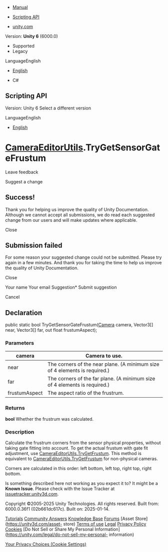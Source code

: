 [ ]()

  * [Manual](../Manual/index.html)
  * [Scripting API](../ScriptReference/index.html)

  * [unity.com](https://unity.com/)

Version: **Unity 6** (6000.0)

  * Supported
  * Legacy

LanguageEnglish

  * [English]()

  * C#

[ ](https://docs.unity3d.com)

## Scripting API

Version: Unity 6 Select a different version

LanguageEnglish

  * [English]()

#  [CameraEditorUtils](CameraEditorUtils.html).TryGetSensorGateFrustum

Leave feedback

Suggest a change

## Success!

Thank you for helping us improve the quality of Unity Documentation. Although
we cannot accept all submissions, we do read each suggested change from our
users and will make updates where applicable.

Close

## Submission failed

For some reason your suggested change could not be submitted. Please <a>try
again</a> in a few minutes. And thank you for taking the time to help us
improve the quality of Unity Documentation.

Close

Your name Your email Suggestion* Submit suggestion

Cancel

[ ]()

## Declaration

public static bool TryGetSensorGateFrustum([Camera](Camera.html) camera,
Vector3[] near, Vector3[] far, out float frustumAspect);

### Parameters

camera | Camera to use.  
---|---  
near | The corners of the near plane. (A minimum size of 4 elements is required.)  
far | The corners of the far plane. (A minimum size of 4 elements is required.)  
frustumAspect | The aspect ratio of the frustrum.  
  
### Returns

**bool** Whether the frustrum was calculated.

### Description

Calculate the frustrum corners from the sensor physical properties, without
taking gate fitting into account. To get the actual frustum with gate fit
adjustment, use
[CameraEditorUtils.TryGetFrustum](CameraEditorUtils.TryGetFrustum.html). This
method is equivalent to
[CameraEditorUtils.TryGetFrustum](CameraEditorUtils.TryGetFrustum.html) for
non-physical cameras.  
  
Corners are calculated in this order: left bottom, left top, right top, right
bottom.

Is something described here not working as you expect it to? It might be a
**Known Issue**. Please check with the Issue Tracker at
[issuetracker.unity3d.com](https://issuetracker.unity3d.com).

Copyright ©2005-2025 Unity Technologies. All rights reserved. Built from:
6000.0.36f1 (02b661dc617c). Built on: 2025-01-14.

[Tutorials](https://unity3d.com/learn) [Community
Answers](https://answers.unity3d.com) [Knowledge
Base](https://support.unity3d.com/hc/en-us)
[Forums](https://forum.unity3d.com) [Asset Store](https://unity3d.com/asset-
store) [Terms of use](https://docs.unity3d.com/Manual/TermsOfUse.html)
[Legal](https://unity.com/legal) [Privacy
Policy](https://unity.com/legal/privacy-policy)
[Cookies](https://unity.com/legal/cookie-policy) [Do Not Sell or Share My
Personal Information](https://unity.com/legal/do-not-sell-my-personal-
information)

[Your Privacy Choices (Cookie Settings)](javascript:void\(0\);)

